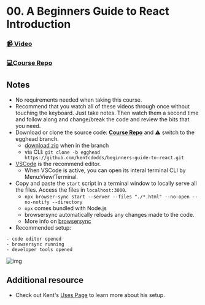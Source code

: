 # 00. A Beginners Guide to React Introduction

### [📹 Video](https://egghead.io/lessons/react-v2-00-a-beginners-guide-to-react-introduction?pl=a-beginners-guide-to-react-v2-6c4d)

### [💻Course Repo](https://github.com/kentcdodds/beginners-guide-to-react/tree/egghead)

## Notes

* No requirements needed when taking this course.
* Recommend that you watch all of these videos through once without touching the keyboard. Just take notes. Then watch them a second time and follow along and change/break the code and review the bits that you need.
* Download or clone the source code: [**Course Repo**](https://github.com/kentcdodds/beginners-guide-to-react/tree/egghead) and ⚠️ switch to the egghead branch.
  * [download zip](https://egghead.io/lessons/react-a-beginners-guide-to-react-introduction#t=160) when in the branch
  * via CLI: `git clone -b egghead https://github.com/kentcdodds/beginners-guide-to-react.git`
* [VSCode](https://code.visualstudio.com/download) is the recommend editor.
  * When VSCode is active, you can open its interal terminal CLI by Menu:View/Terminal.
* Copy and paste the `start` script in a terminal window to locally serve all the files. Access the files in `localhost:3000`.
  * `npx browser-sync start --server --files "./*.html" --no-open --no-notify --directory`
  * `npx` comes bundled with Node.js
  * browsersync automatically reloads any changes made to the code.
  * More info on [browsersync](https://github.com/wesbos/browser-sync-remote-example)
* Recommended setup:

```text
- code editor opened
- browsersync running
- developer tools opened
```

![img](https://res.cloudinary.com/dg3gyk0gu/image/upload/v1591296082/transcript-images/react-a-beginners-guide-to-react-introduction-setupsetup.jpg)

## Additional resource

* Check out Kent's [Uses Page](https://kentcdodds.com/uses/) to learn more about his setup.

